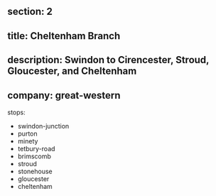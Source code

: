 section: 2
----
title: Cheltenham Branch
----
description: Swindon to Cirencester, Stroud, Gloucester, and Cheltenham
----
company: great-western
----
stops:
- swindon-junction
- purton
- minety
- tetbury-road
- brimscomb
- stroud
- stonehouse
- gloucester
- cheltenham
